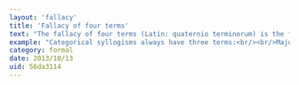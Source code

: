 ```yaml
---
layout: 'fallacy'
title: 'Fallacy of four terms'
text: "The fallacy of four terms (Latin: quaternio terminorum) is the formal fallacy that occurs when a syllogism has four (or more) terms rather than the requisite three. This form of argument is thus invalid."
example: "Categorical syllogisms always have three terms:<br/><br/>Major premise: All fish have fins.<br/>Minor premise: All goldfish are fish.<br/>Conclusion: All goldfish have fins.<br/><br/>Here, the three terms are: 'goldfish', 'fish', and 'fins'.<br/><br/>Using four terms invalidates the syllogism:<br/><br/>Major premise: All fish have fins.<br/>Minor premise: All goldfish are fish.<br/>Conclusion: All humans have fins.<br/><br/>The premises do not connect 'humans' with 'fins', so the reasoning is invalid. Notice that there are four terms: 'fish', 'fins', 'goldfish' and 'humans'. Two premises are not enough to connect four different terms, since in order to establish connection, there must be one term common to both premises."
category: formal
date: 2013/10/13
uid: 56da3114
---
```

